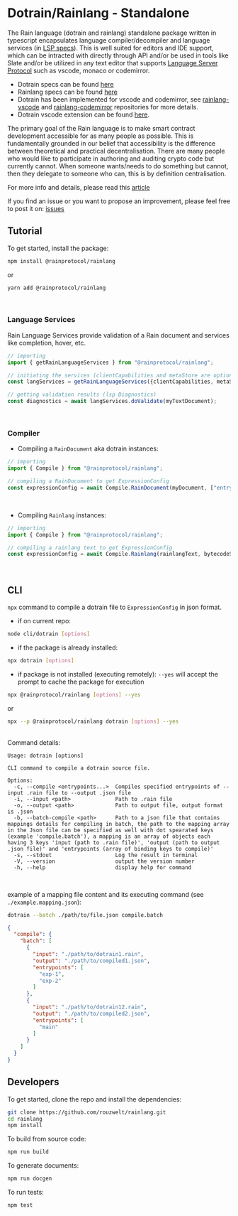 # **Dotrain/Rainlang - Standalone**
The Rain language (dotrain and rainlang) standalone package written in typescript encapsulates language compiler/decompiler and language services (in [LSP specs](https://microsoft.github.io/language-server-protocol/specifications/lsp/3.17/specification/)). This is well suited for editors and IDE support, which can be intracted with directly through API and/or be used in tools like Slate and/or be utilized in any text editor that supports [Language Server Protocol](https://microsoft.github.io/language-server-protocol/) such as vscode, monaco or codemirror.
- Dotrain specs can be found [here](https://github.com/rainprotocol/specs/blob/main/dotrain.md)
- Rainlang specs can be found [here](https://github.com/rainprotocol/specs/blob/main/rainlang.md)
- Dotrain has been implemented for vscode and codemirror, see [rainlang-vscode](https://github.com/rainprotocol/rainlang-vscode) and [rainlang-codemirror](https://github.com/rainprotocol/rainlang-codemirror) repositories for more details.
- Dotrain vscode extension can be found [here](https://marketplace.visualstudio.com/items?itemName=rainprotocol.rainlang-vscode).

The primary goal of the Rain language is to make smart contract development accessible for as many people as possible. This is fundamentally grounded in our belief that accessibility is the difference between theoretical and practical decentralisation. There are many people who would like to participate in authoring and auditing crypto code but currently cannot. When someone wants/needs to do something but cannot, then they delegate to someone who can, this is by definition centralisation.

For more info and details, please read this [article](https://hackmd.io/@REJeq0MuTUiqnjx9w5SsUA/HJj9s-nfi#Rainlang-has-a-spectrum-of-representations-from-concise-gtexplicit)

If you find an issue or you want to propose an improvement, please feel free to post it on: [issues](https://github.com/rainprotocol/rainlang/issues)


## **Tutorial**
To get started, install the package:
```bash
npm install @rainprotocol/rainlang
```
or
```bash
yarn add @rainprotocol/rainlang
```
<br>


### **Language Services**
Rain Language Services provide validation of a Rain document and services like completion, hover, etc.
```typescript
// importing
import { getRainLanguageServices } from "@rainprotocol/rainlang";

// initiating the services (clientCapabilities and metaStore are optional arguments)
const langServices = getRainLanguageServices({clientCapabilities, metaStore});

// getting validation results (lsp Diagnostics)
const diagnostics = await langServices.doValidate(myTextDocument);
```
<br>

### **Compiler**
- Compiling a `RainDocument` aka dotrain instances:
```typescript
// importing
import { Compile } from "@rainprotocol/rainlang";

// compiling a RainDocument to get ExpressionConfig
const expressionConfig = await Compile.RainDocument(myDocument, ["entrypoint-1" , "entrypoint-2"], options);
```
<br>

- Compiling `Rainlang` instances:
```typescript
// importing
import { Compile } from "@rainprotocol/rainlang";

// compiling a rainlang text to get ExpressionConfig
const expressionConfig = await Compile.Rainlang(rainlangText, bytecodeSource, entrypoints, options);
```

<br>

## CLI
`npx` command to compile a dotrain file to `ExpressionConfig` in json format.
 - if on current repo:
```bash
node cli/dotrain [options]
```
 - if the package is already installed:
```bash
npx dotrain [options]
```
 - if package is not installed (executing remotely): 
 `--yes` will accept the prompt to cache the package for execution
```bash
npx @rainprotocol/rainlang [options] --yes
```
 or
```bash
npx --p @rainprotocol/rainlang dotrain [options] --yes
```
 <br>
 Command details:

    Usage: dotrain [options]

    CLI command to compile a dotrain source file.

    Options:
      -c, --compile <entrypoints...>  Compiles specified entrypoints of --input .rain file to --output .json file
      -i, --input <path>              Path to .rain file
      -o, --output <path>             Path to output file, output format is .json
      -b, --batch-compile <path>      Path to a json file that contains mappings details for compiling in batch, the path to the mapping array in the Json file can be specified as well with dot spearated keys (example 'compile.batch'), a mapping is an array of objects each having 3 keys 'input (path to .rain file)', 'output (path to output .json file)' and 'entrypoints (array of binding keys to compile)'
      -s, --stdout                    Log the result in terminal
      -V, --version                   output the version number
      -h, --help                      display help for command

<br>

example of a mapping file content and its executing command (see `./example.mapping.json`):
```bash
dotrain --batch ./path/to/file.json compile.batch
```
```json
{
  "compile": {
    "batch": [
      {
        "input": "./path/to/dotrain1.rain",
        "output": "./path/to/compiled1.json",
        "entrypoints": [
          "exp-1", 
          "exp-2"
        ]
      },
      {
        "input": "./path/to/dotrain12.rain",
        "output": "./path/to/compiled2.json",
        "entrypoints": [
          "main"
        ]
      }
    ]
  }
}
```

## **Developers**
To get started, clone the repo and install the dependencies:
```bash
git clone https://github.com/rouzwelt/rainlang.git
cd rainlang
npm install
```


To build from source code:
```bash
npm run build
```


To generate documents:
```bash
npm run docgen
```


To run tests:
```bash
npm test
```
